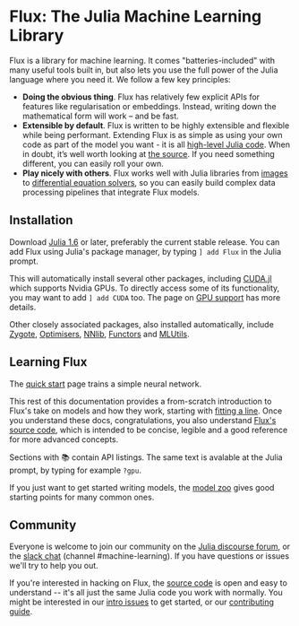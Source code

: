 # Flux: The Julia Machine Learning Library

Flux is a library for machine learning. It comes "batteries-included" with many useful tools built in, but also lets you use the full power of the Julia language where you need it. We follow a few key principles:

* **Doing the obvious thing**. Flux has relatively few explicit APIs for features like regularisation or embeddings. Instead, writing down the mathematical form will work – and be fast.
* **Extensible by default**. Flux is written to be highly extensible and flexible while being performant. Extending Flux is as simple as using your own code as part of the model you want - it is all [high-level Julia code](https://github.com/FluxML/Flux.jl/blob/ec16a2c77dbf6ab8b92b0eecd11661be7a62feef/src/layers/recurrent.jl#L131). When in doubt, it’s well worth looking at [the source](https://github.com/FluxML/Flux.jl/tree/master/src). If you need something different, you can easily roll your own.
* **Play nicely with others**. Flux works well with Julia libraries from [images](https://github.com/JuliaImages/Images.jl) to [differential equation solvers](https://github.com/SciML/DifferentialEquations.jl), so you can easily build complex data processing pipelines that integrate Flux models.

## Installation

Download [Julia 1.6](https://julialang.org/downloads/) or later, preferably the current stable release. You can add Flux using Julia's package manager, by typing `] add Flux` in the Julia prompt.

This will automatically install several other packages, including [CUDA.jl](https://github.com/JuliaGPU/CUDA.jl) which supports Nvidia GPUs. To directly access some of its functionality, you may want to add `] add CUDA` too. The page on [GPU support](gpu.md) has more details.

Other closely associated packages, also installed automatically, include [Zygote](https://github.com/FluxML/Zygote.jl), [Optimisers](https://github.com/FluxML/Optimisers.jl), [NNlib](https://github.com/FluxML/NNlib.jl), [Functors](https://github.com/FluxML/Functors.jl) and [MLUtils](https://github.com/JuliaML/MLUtils.jl).

## Learning Flux

The [quick start](models/quickstart.md) page trains a simple neural network.

This rest of this documentation provides a from-scratch introduction to Flux's take on models and how they work, starting with [fitting a line](models/overview.md). Once you understand these docs, congratulations, you also understand [Flux's source code](https://github.com/FluxML/Flux.jl), which is intended to be concise, legible and a good reference for more advanced concepts.

Sections with 📚 contain API listings. The same text is avalable at the Julia prompt, by typing for example `?gpu`.

If you just want to get started writing models, the [model zoo](https://github.com/FluxML/model-zoo/) gives good starting points for many common ones.

## Community

Everyone is welcome to join our community on the [Julia discourse forum](https://discourse.julialang.org/), or the [slack chat](https://discourse.julialang.org/t/announcing-a-julia-slack/4866) (channel #machine-learning). If you have questions or issues we'll try to help you out.

If you're interested in hacking on Flux, the [source code](https://github.com/FluxML/Flux.jl) is open and easy to understand -- it's all just the same Julia code you work with normally. You might be interested in our [intro issues](https://github.com/FluxML/Flux.jl/labels/good%20first%20issue) to get started, or our [contributing guide](https://github.com/FluxML/Flux.jl/blob/master/CONTRIBUTING.md).
